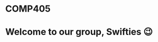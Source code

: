 # COMP405
<!DOCTYPE html>
<html>
<head>
    
</head>
<body>
    <h1>Welcome to our group, Swifties 😉</h1>
</body>
</html>
